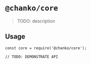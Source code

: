 # `@chanko/core`

> TODO: description

## Usage

```
const core = require('@chanko/core');

// TODO: DEMONSTRATE API
```
